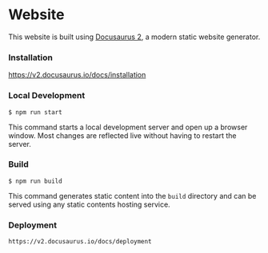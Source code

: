 # Website

This website is built using [Docusaurus 2](https://v2.docusaurus.io/), a modern static website generator.

### Installation

https://v2.docusaurus.io/docs/installation

### Local Development

```
$ npm run start
```

This command starts a local development server and open up a browser window. Most changes are reflected live without having to restart the server.

### Build

```
$ npm run build
```

This command generates static content into the `build` directory and can be served using any static contents hosting service.

### Deployment

```
https://v2.docusaurus.io/docs/deployment
```
